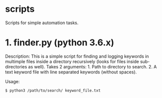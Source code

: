 # scripts
Scripts for simple automation tasks.

#    1. finder.py (python 3.6.x)

Description:
    This is a simple script for finding and logging keywords in multimple
    files inside a directory recursively (looks for files inside
    sub-directories as well).
    Takes 2 arguments:
      1. Path to directory to search.
      2. A text keyword file with line separated keywords (without spaces).

Usage:
```sh
$ python3 /path/to/search/ keyword_file.txt
```
